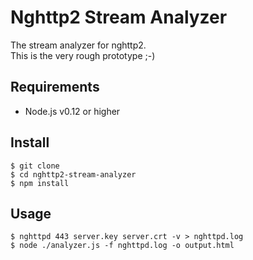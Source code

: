 # Nghttp2 Stream Analyzer

The stream analyzer for nghttp2.  
This is the very rough prototype ;-)

## Requirements

- Node.js v0.12 or higher

## Install

```
$ git clone 
$ cd nghttp2-stream-analyzer
$ npm install
```

## Usage

```
$ nghttpd 443 server.key server.crt -v > nghttpd.log
$ node ./analyzer.js -f nghttpd.log -o output.html
```

